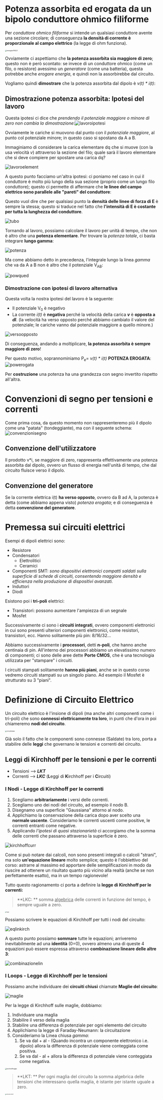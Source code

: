 # Potenza assorbita ed erogata da un bipolo conduttore ohmico filiforme

Per *conduttore ohmico filiforme* si intende un qualsiasi conduttore avente una sezione circolare; di conseguenza **la densità di corrente è proporzionale al campo elettrico** (la legge di ohm funziona).

<img src="assets/ImmaginePNG21.png" alt="ImmaginePNG21" style="zoom:33%;" />

Ovviamente ci aspettiamo che **la potenza assorbita sia maggiore di zero**; questo non è però scontato: se invece di un conduttore ohmico (come un filo, o resistore) avessimo un *generatore* (come una batteria), questa potrebbe anche *erogare energia*, e quindi non la assorbirebbe dal circuito.

Vogliamo quindi **dimostrare** che la potenza assorbita dal dipolo è *v(t) \* i(t)*: 

## Dimostrazione potenza assorbita: Ipotesi del lavoro

Questa ipotesi ci dice che *prendendo il potenziale maggiore o minore di zero non cambia la dimostrazione*:![lavoroipotesi](assets/lavoroipotesi.png)

Ovviamente le cariche si muovono dal punto con il *potenziale maggiore*, al punto col potenziale minore; in questo caso si spostano da A a B.

Immaginiamo di considerare la carica elementare dq che si muove (con la usa velocità *v*) attraverso la sezione del filo; quale sarà il lavoro elementare che si deve compiere per spostare una carica dq?

![lavoroelement](assets/lavoroelement.png)

A questo punto facciamo un'altra ipotesi: ci poniamo nel caso in cui il conduttore è molto più lungo della sua sezione (proprio come un lungo filo conduttore); questo ci permette di affermare che **le linee del campo elettrico sono parallele alle "pareti" del conduttore**:

Questo vuol dire che per qualsiasi punto la **densità delle linee di forza di E** è sempre la stessa; questo si traduce nel fatto che **l'intensità di E è costante per tutta la lunghezza del conduttore**.

![tubo](assets/tubo.png)

Tornando al lavoro, possiamo calcolare il lavoro per unità di tempo, che non è altro che una **potenza elementare**. Per trovare la *potenza totale*, ci basta integrare **lungo gamma**:

![potenza](assets/potenza.png)

Ma come abbiamo detto in precedenza, l'integrale lungo la linea *gamma* che va da A a B non è altro che il potenziale V<sub>AB</sub>:

![powqued](assets/powqued.png)



### Dimostrazione con ipotesi di lavoro alternativa

Questa volta la nostra ipotesi del lavoro è la seguente:

- Il potenziale V<sub>0</sub> è negativo
- La corrente *i(t)* è **negativa** perché la velocità della carica ***v*** è **opposta a *dl***.
  (la velocità ha verso opposto perché abbiamo cambiato il valore del potenziale; le cariche vanno dal potenziale maggiore a quello minore.)

![versoopposto](assets/versoopposto.png)

Di conseguenza, andando a moltiplicare, **la potenza assorbita è sempre maggiore di zero**!

Per questo motivo, soprannominiamo P<sub>e</sub>= *v(t) \* i(t)* **POTENZA EROGATA**:![powerogata](assets/powerogata.png)

Per **costruzione** una potenza ha una grandezza con segno invertito rispetto all'altra.

# Convenzioni di segno per tensioni e correnti

Come prima cosa, da questo momento non rappresenteremo più il dipolo come una "patata" (tondeggiante), ma con il seguente schema:![convenzionisegno](assets/convenzionisegno.png)

## Convenzione dell'utilizzatore

Il prodotto v*i, se maggiore di zero, rappresenta effettivamente una potenza assorbita dal dipolo, ovvero un flusso di energia nell'unità di tempo, che dal circuito fluisce verso il dipolo.

## Convenzione del generatore

Se la corrente elettrica i(t) **ha verso opposto**, ovvero da B ad A, la potenza è detta (come abbiamo appena visto) *potenza erogata*; e di conseguenza è detta **convenzione del generatore**.

# Premessa sui circuiti elettrici

Esempi di dipoli elettrici sono:

- Resistore
- Condensatori
  - Elettrolitici
  - Ceramici
- Componenti SMT: 
  *sono dispositivi elettronici compatti saldati sulla superficie di schede di circuiti, consentendo maggiore densità e efficienza nella produzione di dispositivi avanzati.*
- Induttori
- Diodi

Esistono poi i **tri-poli** elettrici:

- Transistori: possono aumentare l'ampiezza di un segnale
- Mosfet

Successivamente ci sono i **circuiti integrati**, ovvero componenti elettronici in cui sono presenti ulteriori componenti elettronici, come resistori, transistori, ecc. Hanno solitamente più pin: 8/16/32...

Abbiamo successivamente i **processori**, detti **n-poli**, che hanno anche centinaia di pin. All'interno dei processori abbiamo un elevatissimo numero di componenti; ci sono delle aree dette **Porte CMOS**, che è una tecnologia utilizzata per "stampare" i circuiti.

I circuiti stampati solitamente **hanno più piani**, anche se in questo corso vedremo circuiti stampati su un singolo piano. Ad esempio il Mosfet è strutturato su 3 "piani".

# Definizione di Circuito Elettrico

Un circuito elettrico è l'insione di dipoli (ma anche altri componenti come i tri-poli) che sono **connessi elettricamente tra loro**, in punti che d'ora in poi chiameremo **nodi del circuito**.

<img src="assets/circuitobase.png" alt="circuitobase" style="zoom:33%;" />



Già solo il fatto che le componenti sono connesse (Saldate) tra loro, porta a stabilire delle **leggi** che governano le tensioni e correnti del circuito.

## Leggi di Kirchhoff per le tensioni e per le correnti

- Tensioni --> ***LKT***
- Correnti --> ***LKC*** (**L**eggi di **K**irchhoff per i **C**ircuiti)

### I Nodi - Legge di Kirchhoff per le correnti

1) Scegliamo **arbitrariamente** i versi delle correnti.
2) Scegliamo uno dei nodi del circuito, ad esempio il nodo B.
3) Disegnamo una superficie "Gaussiana" attorno al nodo.
4) Applichiamo la conservazione della carica dopo aver scelto una **normale uscente**.
   Consideriamo le correnti uscenti come positive, le correnti entranti come negative.
5) Applicando *l'ipotesi di quasi stazionarietà* ci accorgiamo che la somma delle correnti che passano attraverso la superficie è zero.

![kirchhoffcurr](assets/kirchhoffcurr.png)

Come si può notare dai calcoli, non sono presenti integrali o calcoli "strani", ma solo **un'equazione lineare** molto semplice; questo è l'obbiettivo del corso: astrarre al massimo ed apportare delle semplificazioni in modo da riuscire ad ottenere un risultato quanto più vicino alla realtà (anche se non perfettamente esatto), ma in un tempo ragionevole!

Tutto questo ragionamento ci porta a definire la **legge di Kirchhoff per le correnti:**

> **LKC: ** somma <u>algebrica</u> delle correnti in funzione del tempo, è sempre uguale a zero.

<img src="assets/legge.png" alt="legge" style="zoom:25%;" />

Possiamo scrivere le equazioni di Kirchhoff per tutti i nodi del circuito:

![eqlinkirch](assets/eqlinkirch.png)

A questo punto possiamo **sommare** tutte le equazioni; arriveremo inevitabilmente ad una **identità** (0=0), ovvero almeno una di queste 4 equazioni può essere espressa attraverso **combinazione lineare delle altre 3**:

![combinazionelin](assets/combinazionelin.png)

### I Loops - Legge di Kirchhoff per le tensioni

Possiamo anche individuare dei **circuiti chiusi** chiamate **Maglie del circuito**:

![maglie](assets/maglie.png)

Per la legge di Kirchhoff sulle maglie, dobbiamo:

1. Individuare una maglia
2. Stabilire il verso della maglia
3. Stabilire una differenza di potenziale per ogni elemento del circuito
4. Applichiamo la legge di Faraday-Neumann: la circuitazione 
5. Consideriamo la Linea chiusa *gamma*:
   1. Se va dal + al - (Quando incontra un componente elettronico i.e. dipolo) allora la differenza di potenziale viene conteggiata come positiva.
   2. Se va dal - al +  allora la differenza di potenziale viene conteggiata come negativa.

<img src="assets/kirchhoffmaglie.png" alt="kirchhoffmaglie" style="zoom:33%;" />

> **LKT: ** Per ogni maglia del circuito la somma algebrica delle tensioni che interessano quella maglia, è istante per istante uguale a zero.

<img src="assets/inlinekirchhoff.png" alt="inlinekirchhoff" style="zoom: 25%;" />